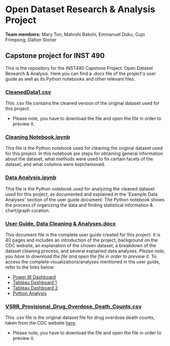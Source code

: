 # Open Dataset Research & Analysis Project

**Team members:** Mary Ton, Mahrshi Bakshi, Emmanuel Duku, Cujo Frimpong, Dalton Stoner

## Capstone project for INST 490

This is the repository for the INST490 Capstone Project: Open Dataset Research & Analysis. Here you can find a .docx file of the project's user guide as well as its Python notebooks and other relevant files.

### [CleanedData1.csv](https://github.com/marylt/opendatasetproject/blob/main/CleanedData1.csv)
This .csv file contains the cleaned version of the original dataset used for this project.
- Please note, you have to download the file and open the file in order to preview it.

### [Cleaning Notebook.ipynb](https://github.com/marylt/opendatasetproject/blob/main/Cleaning%20Notebook.ipynb)
This file is the Python notebook used for cleaning the original dataset used for this project. In this notebook are steps for obtaining general information about the dataset, what methods were used to fix certain facets of the dataset, and what columns were kept/removed.

### [Data Analysis.ipynb](https://github.com/marylt/opendatasetproject/blob/main/Data%20Analysis.ipynb)
This file is the Python notebook used for analyzing the cleaned dataset used for this project, as documented and explained in the 'Example Data Analyses' section of the user guide document. The Python notebook shows the process of organizing the data and finding statistical information & chart/graph curation.

### [User Guide, Data Cleaning & Analyses.docx](https://github.com/marylt/opendatasetproject/blob/main/User%20Guide%2C%20Data%20Cleaning%20%26%20Analyses.docx)
This document file is the complete user guide created for this project. It is 40 pages and includes an introduction of the project, background on the CDC website, an explanation of the chosen dataset, a breakdown of the dataset cleaning process, and several explained data analyses.
*Please note, you have to download the file and open the file in order to preview it.*
To access the complete visualizations/analyses mentioned in the user guide, refer to the links below:
- [Power BI Dashboard](https://dstoner05.github.io/490%20Project/index.html)
- [Tableau Dashboard 1](https://public.tableau.com/profile/kwadwo.frimpong#!/vizhome/DrugOverdoseIntheUS-CoastalRepresentation/DeathRate-CoastalRep)
- [Tableau Dashboard 2](https://public.tableau.com/profile/mahrshi#!/vizhome/TableauINST4901/Sheet2?publish=yes)
- [Python Analysis](https://github.com/marylt/opendatasetproject/blob/main/Data%20Analysis.ipynb)

### [VSRR_Provisional_Drug_Overdose_Death_Counts.csv](https://github.com/marylt/opendatasetproject/blob/main/VSRR_Provisional_Drug_Overdose_Death_Counts.csv)
This .csv file is the original dataset file for drug overdose death counts, taken from the CDC website [here](https://www.cdc.gov/nchs/nvss/vsrr/drug-overdose-data.htm).
- Please note, you have to download the file and open the file in order to preview it.
